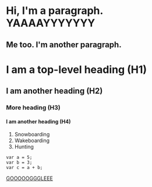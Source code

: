 


# Hi, I'm a paragraph. YAAAAYYYYYYY 

## Me too. I'm another paragraph.


# I am a top-level heading (H1)
## I am another heading (H2)
### More heading (H3)
#### I am another heading (H4)

1. Snowboarding
2. Wakeboarding
3. Hunting


```
var a = 5;
var b = 3;
var c = a + b;
```


[GOOOOOGGGLEEE](https://www.google.com)
